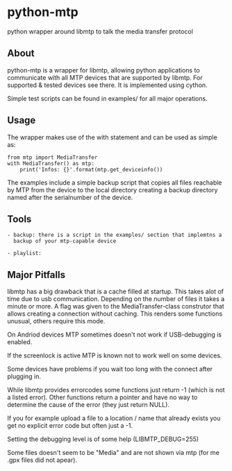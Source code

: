 python-mtp
==========

python wrapper around libmtp to talk the media transfer protocol

About
-----

python-mtp is a wrapper for libmtp, allowing python applications to communicate
with all MTP devices that are supported by libmtp. For supported & tested
devices see there. It is implemented using cython.

Simple test scripts can be found in examples/ for all major operations.

Usage
-----

The wrapper makes use of the with statement and can be used as simple as:

	from mtp import MediaTransfer
	with MediaTransfer() as mtp:
		print('Infos: {}'.format(mtp.get_deviceinfo())

The examples include a simple backup script that copies all files reachable by
MTP from the device to the local directory creating a backup directory named
after the serialnumber of the device.

Tools
-----

	- backup: there is a script in the examples/ section that implemtns a
	  backup of your mtp-capable device

	- playlist: 

Major Pitfalls
--------------

libmtp has a big drawback that is a cache filled at startup. This takes alot of
time due to usb communication. Depending on the number of files it takes a
minute or more. A flag was given to the MediaTransfer-class construtor that
allows creating a connection without caching. This renders some functions
unusual, others require this mode.

On Andriod devices MTP sometimes doesn't not work if USB-debugging is enabled.

If the screenlock is active MTP is known not to work well on some devices.

Some devices have problems if you wait too long with the connect after plugging
in.

While libmtp provides errorcodes some functions just return -1 (which is not a
listed error). Other functions return a pointer and have no way to determine
the cause of the error (they just return NULL).

If you for example upload a file to a location / name that already exists you
get no explicit error code but often just a -1.

Setting the debugging level is of some help (LIBMTP\_DEBUG=255)

Some files doesn't seem to be "Media" and are not shown via mtp (for me .gpx
files did not apear).

